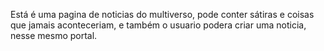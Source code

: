 Está é uma pagina de noticias do multiverso, pode conter sátiras e coisas
que jamais aconteceriam, e também o usuario podera criar uma noticia, nesse 
mesmo portal.